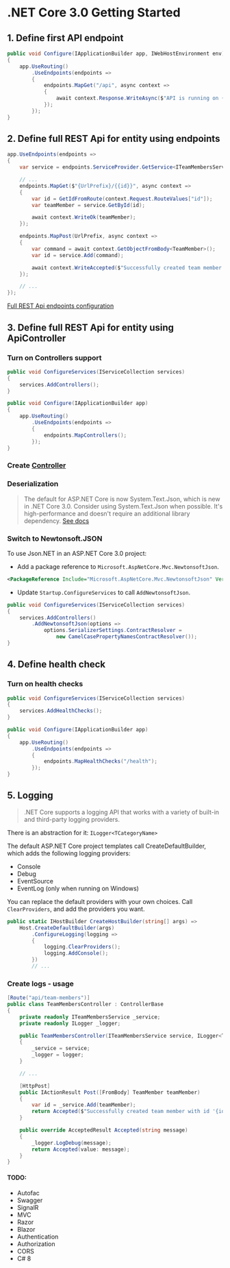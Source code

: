 ﻿# .NET Core 3.0 Getting Started

## 1. Define first API endpoint
``` C#
public void Configure(IApplicationBuilder app, IWebHostEnvironment env)
{
	app.UseRouting()
		.UseEndpoints(endpoints =>
		{
			endpoints.MapGet("/api", async context =>
			{
				await context.Response.WriteAsync($"API is running on {env.EnvironmentName} environment");
			});
		});
}
```

## 2. Define full REST Api for entity using endpoints
``` C#
app.UseEndpoints(endpoints =>
{
	var service = endpoints.ServiceProvider.GetService<ITeamMembersService>();

	// ...
	endpoints.MapGet($"{UrlPrefix}/{{id}}", async context =>
	{
		var id = GetIdFromRoute(context.Request.RouteValues["id"]);
		var teamMember = service.GetById(id);

		await context.WriteOk(teamMember);
	});

	endpoints.MapPost(UrlPrefix, async context =>
	{
		var command = await context.GetObjectFromBody<TeamMember>();
		var id = service.Add(command);

		await context.WriteAccepted($"Successfully created team member with id '{id}'.");
	});

	// ...
});
```
[Full REST Api endpoints configuration](Configuration/TeamMembersEndpoints.cs)

## 3. Define full REST Api for entity using ApiController

### Turn on Controllers support
``` C#
public void ConfigureServices(IServiceCollection services)
{
	services.AddControllers();
}

public void Configure(IApplicationBuilder app)
{
	app.UseRouting()
		.UseEndpoints(endpoints =>
		{
			endpoints.MapControllers();
		});
}
```

### Create [Controller](Controllers/TeamMembersController.cs)

### Deserialization
> The default for ASP.NET Core is now System.Text.Json, which is new in .NET Core 3.0. Consider using System.Text.Json when possible. It's high-performance and doesn't require an additional library dependency. 
[See docs](https://docs.microsoft.com/pl-pl/aspnet/core/migration/22-to-30?view=aspnetcore-3.0&tabs=visual-studio#jsonnet-support)

### Switch to Newtonsoft.JSON
To use Json.NET in an ASP.NET Core 3.0 project:
- Add a package reference to ``Microsoft.AspNetCore.Mvc.NewtonsoftJson``.
``` XML
<PackageReference Include="Microsoft.AspNetCore.Mvc.NewtonsoftJson" Version="3.0.0" />
```
- Update ``Startup.ConfigureServices`` to call ``AddNewtonsoftJson``.
``` C#
public void ConfigureServices(IServiceCollection services)
{
	services.AddControllers()
		.AddNewtonsoftJson(options =>
			options.SerializerSettings.ContractResolver =
				new CamelCasePropertyNamesContractResolver());
}
```

## 4. Define health check

### Turn on health checks
``` C#
public void ConfigureServices(IServiceCollection services)
{
	services.AddHealthChecks();
}

public void Configure(IApplicationBuilder app)
{
	app.UseRouting()
		.UseEndpoints(endpoints =>
		{
			endpoints.MapHealthChecks("/health");
		});
}
```

## 5. Logging

>.NET Core supports a logging API that works with a variety of built-in and third-party logging providers.  

There is an abstraction for it: ``ILogger<TCategoryName>``

The default ASP.NET Core project templates call CreateDefaultBuilder, which adds the following logging providers:  
- Console
- Debug
- EventSource
- EventLog (only when running on Windows)

You can replace the default providers with your own choices. Call ``ClearProviders``, and add the providers you want.
```C#
public static IHostBuilder CreateHostBuilder(string[] args) =>
	Host.CreateDefaultBuilder(args)
		.ConfigureLogging(logging =>
		{
			logging.ClearProviders();
			logging.AddConsole();
		})
		// ...
```

### Create logs - usage
```C#
[Route("api/team-members")]
public class TeamMembersController : ControllerBase
{
	private readonly ITeamMembersService _service;
	private readonly ILogger _logger;

	public TeamMembersController(ITeamMembersService service, ILogger<TeamMembersController> logger)
	{
		_service = service;
		_logger = logger;
	}

	// ...

	[HttpPost]
	public IActionResult Post([FromBody] TeamMember teamMember)
	{
		var id = _service.Add(teamMember);
		return Accepted($"Successfully created team member with id '{id}'.");
	}

	public override AcceptedResult Accepted(string message)
	{
		_logger.LogDebug(message);
		return Accepted(value: message);
	}
}
```


#### TODO:
- Autofac
- Swagger
- SignalR
- MVC
- Razor
- Blazor
- Authentication
- Authorization
- CORS
- C# 8